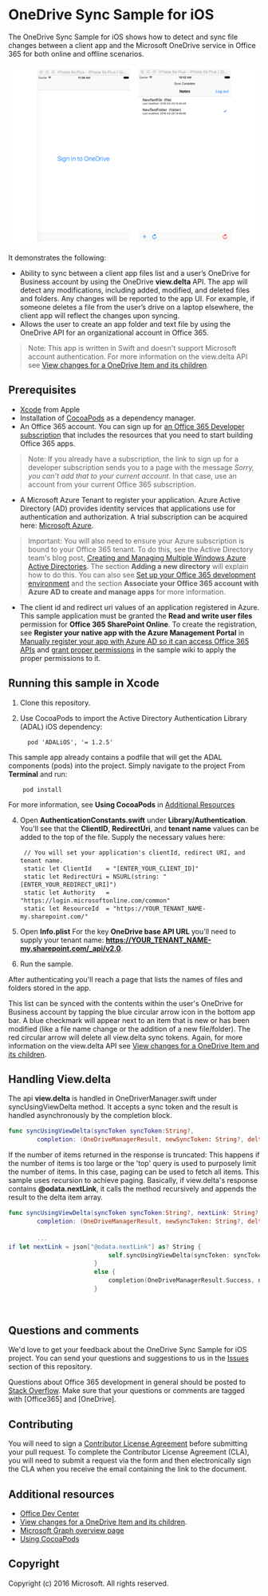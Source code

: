 # OneDrive Sync Sample for iOS

The OneDrive Sync Sample for iOS shows how to detect and sync file changes between a client app and the Microsoft OneDrive service in Office 365 for both online and offline scenarios.

![Files](https://github.com/OneDrive/onedrive-sample-sync-ios/blob/master/Images/FilesSync.png)

It demonstrates the following:

- Ability to sync between a client app files list and a user’s OneDrive for Business account by using the OneDrive **view.delta** API. The app will detect any modifications, including added, modified, and deleted files and folders. Any changes will be reported to the app UI.  For example, if someone deletes a file from the user’s drive on a laptop elsewhere, the client app will reflect the changes upon syncing.
- Allows the user to create an app folder and text file by using the OneDrive API for an organizational account in Office 365.


> Note: This app is written in Swift and doesn't support Microsoft account authentication. For more information on the view.delta API 
 see [View changes for a OneDrive Item and its children](https://dev.onedrive.com/items/view_delta.htm).
## Prerequisites
* [Xcode](https://developer.apple.com/xcode/downloads/) from Apple
* Installation of [CocoaPods](https://guides.cocoapods.org/using/using-cocoapods.html) as a dependency manager.
* An Office 365 account. You can sign up for [an Office 365 Developer subscription](https://portal.office.com/Signup/Signup.aspx?OfferId=6881A1CB-F4EB-4db3-9F18-388898DAF510&DL=DEVELOPERPACK&ali=1#0) that includes the resources that you need to start building Office 365 apps.

> Note: If you already have a subscription, the link to sign up for a developer subscription sends you to a page with the message *Sorry, you can’t add that to your current account*. In that case, use an account from your current Office 365 subscription.
* A Microsoft Azure Tenant to register your application. Azure Active Directory (AD) provides identity services that applications use for authentication and authorization. A trial subscription can be acquired here: [Microsoft Azure](https://account.windowsazure.com/SignUp).

> Important: You will also need to ensure your Azure subscription is bound to your Office 365 tenant. To do this, see the Active Directory team's blog post, [Creating and Managing Multiple Windows Azure Active Directories](http://blogs.technet.com/b/ad/archive/2013/11/08/creating-and-managing-multiple-windows-azure-active-directories.aspx). The section **Adding a new directory** will explain how to do this. You can also see [Set up your Office 365 development environment](https://msdn.microsoft.com/office/office365/howto/setup-development-environment#bk_CreateAzureSubscription) and the section **Associate your Office 365 account with Azure AD to create and manage apps** for more information.
      
* The client id and redirect uri values of an application registered in Azure. This sample application must be granted the **Read and write user files** permission for **Office 365 SharePoint Online**. To create the registration, see **Register your native app with the Azure Management Portal** in [Manually register your app with Azure AD so it can access Office 365 APIs](https://msdn.microsoft.com/en-us/office/office365/howto/add-common-consent-manually) and [grant proper permissions](https://github.com/OneDrive/onedrive-sample-sync-ios/wiki/Grant-permissions-to-the-application-in-Azure) in the sample wiki to apply the proper permissions to it.


       
## Running this sample in Xcode

1. Clone this repository.
2. Use CocoaPods to import the Active Directory Authentication Library (ADAL) iOS dependency:
        
	     pod 'ADALiOS', '= 1.2.5'

 This sample app already contains a podfile that will get the ADAL components (pods) into  the project. Simply navigate to the project From **Terminal** and run: 
        
        pod install
        
   For more information, see **Using CocoaPods** in [Additional Resources](#AdditionalResources)
  
4. Open **AuthenticationConstants.swift** under **Library/Authentication**. You'll see that the **ClientID**, **RedirectUri**, and **tenant name** values can be added to the top of the file. Supply the necessary values here:

        // You will set your application's clientId, redirect URI, and tenant name. 
        static let ClientId    = "[ENTER_YOUR_CLIENT_ID]"
        static let RedirectUri = NSURL(string: "[ENTER_YOUR_REDIRECT_URI]")
        static let Authority   = "https://login.microsoftonline.com/common"
        static let ResourceId  = "https://YOUR_TENANT_NAME-my.sharepoint.com/"

5. Open **Info.plist** For the key **OneDrive base API URL** you'll need to supply your tenant name: 	**https://YOUR_TENANT_NAME-my.sharepoint.com/_api/v2.0**.   
6. Run the sample.

After authenticating you'll reach a page that lists the names of files and folders stored in the app. 

This list can be synced with the contents within the user's OneDrive for Business account by tapping the blue circular arrow icon in the bottom app bar. A blue checkmark will appear next to an item that is new or has been modified (like a file name change or the addition of a new file/folder). The red circular arrow will delete all view.delta sync tokens. Again, for more information on the view.delta API 
 see [View changes for a OneDrive Item and its children](https://dev.onedrive.com/items/view_delta.htm).



## Handling View.delta
The api **view.delta** is handled in OneDriverManager.swift under syncUsingViewDelta method. It accepts a sync token and the result is handled asynchronously by the completion block.
      
```swift
func syncUsingViewDelta(syncToken syncToken:String?,
        completion: (OneDriveManagerResult, newSyncToken: String?, deltaArray: [DeltaItem]?) -> Void) 
```        
      
        
If the number of items returned in the response is truncated: This happens if the number of items is too large or the 'top' query is used to purposely limit the number of items. In this case, paging can be used to fetch all items. This sample uses recursion to achieve paging. Basically, if view.delta's response contains **@odata.nextLink**, it calls the method recursively and appends the result to the delta item array.

```swift
func syncUsingViewDelta(syncToken syncToken:String?, nextLink: String?, var currentDeltaArray: [DeltaItem]?,
        completion: (OneDriveManagerResult, newSyncToken: String?, deltaArray: [DeltaItem]?) -> Void)
        
        ...
if let nextLink = json["@odata.nextLink"] as? String {
                            self.syncUsingViewDelta(syncToken: syncToken, nextLink: nextLink, currentDeltaArray: currentDeltaArray, completion: completion)
                        }
                        else {
                            completion(OneDriveManagerResult.Success, newSyncToken: deltaToken, deltaArray: currentDeltaArray)
                        }

        
```

## Questions and comments

We'd love to get your feedback about the OneDrive Sync Sample for iOS project. You can send your questions and suggestions to us in the [Issues](https://github.com/OneDrive/onedrive-sample-sync-ios/issues) section of this repository.

Questions about Office 365 development in general should be posted to [Stack Overflow](http://stackoverflow.com/questions/tagged/Office365+API). Make sure that your questions or comments are tagged with [Office365] and [OneDrive].

## Contributing
You will need to sign a [Contributor License Agreement](https://cla.microsoft.com/) before submitting your pull request. To complete the Contributor License Agreement (CLA), you will need to submit a request via the form and then electronically sign the CLA when you receive the email containing the link to the document. 


## Additional resources

* [Office Dev Center](http://dev.office.com/)
* [View changes for a OneDrive Item and its children](https://dev.onedrive.com/items/view_delta.htm).
* [Microsoft Graph overview page](https://graph.microsoft.io)
* [Using CocoaPods](https://guides.cocoapods.org/using/using-cocoapods.html)

## Copyright
Copyright (c) 2016 Microsoft. All rights reserved.

